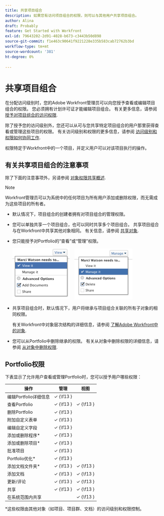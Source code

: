 ```yaml
---
title: 共享项目组合
description: 如果您有访问项目组合的权限，则可以与其他用户共享项目组合。
author: Alina
draft: Probably
feature: Get Started with Workfront
exl-id: 79643202-2d91-4028-b673-c3443b50d898
source-git-commit: f1e463c90641f9221228e335b583cab72762b3bd
workflow-type: tm+mt
source-wordcount: '381'
ht-degree: 0%

---
```


# 共享项目组合

在分配访问级别时，您的Adobe Workfront管理员可以向您授予查看或编辑项目组合的权限。 您必须拥有计划许可证才能编辑项目组合。 有关更多信息，请参阅 [授予对项目组合的访问权限](../../administration-and-setup/add-users/configure-and-grant-access/grant-access-portfolios.md).

除了授予您的访问级别外，您还可以从可与您共享特定项目组合的用户那里获得查看或管理这些项目的权限。 有关访问级别和权限的更多信息，请参阅 [访问级别和权限如何协同工作](../../administration-and-setup/add-users/access-levels-and-object-permissions/how-access-levels-permissions-work-together.md).

权限特定于Workfront中的一个项目，并定义用户可以对该项目执行的操作。

## 有关共享项目组合的注意事项

除了下面的注意事项外，另请参阅 [对象权限共享概述](../../workfront-basics/grant-and-request-access-to-objects/sharing-permissions-on-objects-overview.md).

>[!NOTE]
>
>Workfront管理员可以为系统中的任何项目为所有用户添加或删除权限，而无需成为这些项目的所有者。

* 默认情况下，项目组合的创建者拥有对项目组合的管理权限。
* 您可以单独共享一个项目组合，也可以同时共享多个项目组合。 共享项目组合与在Workfront中共享其他对象相同。 有关信息，请参阅 [共享对象](../../workfront-basics/grant-and-request-access-to-objects/share-an-object.md).

* 您只能授予对Portfolio的“查看”或“管理”权限。

  ![](assets/screen-shot-2014-01-23-at-12.45.15-pm.png)    ![](assets/screen-shot-2014-01-22-at-10.03.43-am-190x167.png)

* 共享项目组合时，默认情况下，用户将继承与项目组合关联的所有子对象的相同权限。

  有关Workfront中对象层次结构的详细信息，请参阅 [了解Adobe Workfront中的对象](../../workfront-basics/navigate-workfront/workfront-navigation/understand-objects.md).

* 您可以从Portfolio中删除继承的权限。 有关从对象中删除权限的详细信息，请参阅 [从对象中删除权限](../../workfront-basics/grant-and-request-access-to-objects/remove-permissions-from-objects.md).

## Portfolio权限

下表显示了允许用户查看或管理Portfolio时，您可以授予用户哪些权限：

| **操作** | **管理** | **视图** |
|---|---|---|
| 编辑Portfolio详细信息 | ✓ {\f13 } |   |
| 查看Portfolio | ✓ {\f13 } | ✓ {\f13 } |
| 删除Portfolio | ✓ {\f13 } |   |
| 附加自定义表单 | ✓ {\f13 } |   |
| 编辑自定义字段 | ✓ {\f13 } |   |
| 添加或删除程序&#42; | ✓ {\f13 } |   |
| 添加或删除项目&#42; | ✓ {\f13 } |   |
| 批准项目 | ✓ {\f13 } |   |
| Portfolio优化&#42; | ✓ {\f13 } |   |
| 添加文档文件夹&#42; | ✓ {\f13 } | ✓ {\f13 } |
| 添加文档 | ✓ {\f13 } | ✓ {\f13 } |
| 更新/评论 | ✓ {\f13 } | ✓ {\f13 } |
| 共享 | ✓ {\f13 } | ✓ {\f13 } |
| 在系统范围内共享 |   | ✓ {\f13 } |

*这些权限由其他对象（如项目、项目群、文档）的访问级别和权限控制。

